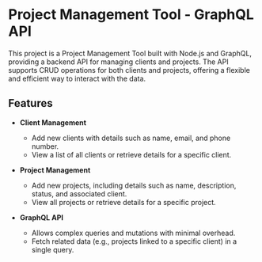 # Project Management Tool - GraphQL API

This project is a Project Management Tool built with Node.js and GraphQL, providing a backend API for managing clients and projects. 
The API supports CRUD operations for both clients and projects, offering a flexible and efficient way to interact with the data.

## Features

- **Client Management**
  - Add new clients with details such as name, email, and phone number.
  - View a list of all clients or retrieve details for a specific client.

- **Project Management**
  - Add new projects, including details such as name, description, status, and associated client.
  - View all projects or retrieve details for a specific project.

- **GraphQL API**
  - Allows complex queries and mutations with minimal overhead.
  - Fetch related data (e.g., projects linked to a specific client) in a single query.




